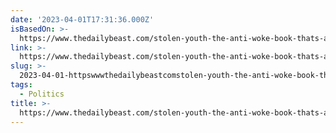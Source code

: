 ```yaml
---
date: '2023-04-01T17:31:36.000Z'
isBasedOn: >-
  https://www.thedailybeast.com/stolen-youth-the-anti-woke-book-thats-afraid-of-everything?source=twitter&via=desktop
link: >-
  https://www.thedailybeast.com/stolen-youth-the-anti-woke-book-thats-afraid-of-everything?source=twitter&via=desktop
slug: >-
  2023-04-01-httpswwwthedailybeastcomstolen-youth-the-anti-woke-book-thats-afraid-of-everythingsourcetwitterandviadesktop
tags:
  - Politics
title: >-
  https://www.thedailybeast.com/stolen-youth-the-anti-woke-book-thats-afraid-of-everything?source=twitter&via=desktop
---
```


